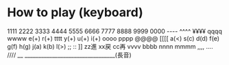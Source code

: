 
# How to play (keyboard)


1111  2222  3333  4444  5555  6666  7777  8888  9999  0000  ----  ^^^^  ¥¥¥¥
  qqqq  wwww  e(+)  r(+)  tttt  y(+)  u(+)  i(+)  oooo  pppp  @@@@  [[[[
    a(<)  s(c)  d(d)  f(e)  g(f)  h(g)  j(a)  k(b)  l(>)  ;;  ::  ]]
      zz進  xx戻  cc再  vvvv  bbbb  nnnn  mmmm  ,,,,  ....  ////  __
          _________________________________(長音)
